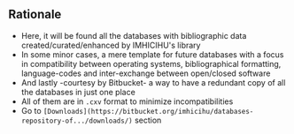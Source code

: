 ## Rationale

* Here, it will be found all the databases with bibliographic data created/curated/enhanced by IMHICIHU's library
* In some minor cases, a mere template for future databases with a focus in compatibility between operating systems, bibliographical formatting, language-codes and inter-exchange between open/closed software
* And lastly -courtesy by Bitbucket- a way to have a redundant copy of all the databases in just one place
* All of them are in `.cxv` format to minimize incompatibilities
* Go to `[Downloads](https://bitbucket.org/imhicihu/databases-repository-of.../downloads/)` section


